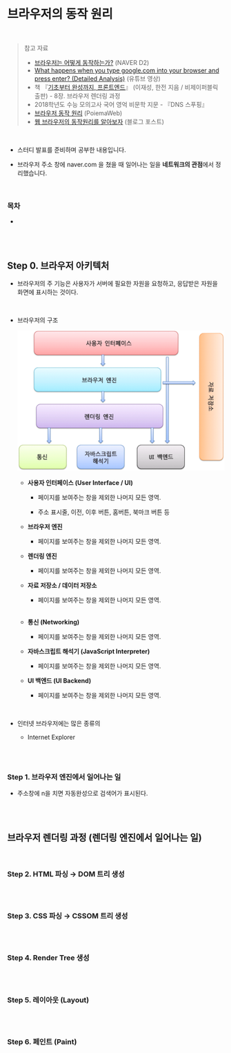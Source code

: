# 브라우저의 동작 원리

<br/>

> 참고 자료
>
> - <a href="https://github.com/SangYoonLee1231/TIL/blob/main/HTML%20%26%20CSS/html_basic_concept.md">브라우저는 어떻게 동작하는가?</a> (NAVER D2)
> - <a href="https://youtu.be/dh406O2v_1c">What happens when you type google.com into your browser and press enter? (Detailed Analysis)</a> (유튜브 영상)
> - 책 『<a href="http://www.kyobobook.co.kr/product/detailViewKor.laf?mallGb=KOR&ejkGb=KOR&barcode=9791165921057">기초부터 완성까지, 프론트엔드</a>』 (이재성, 한전 지음 / 비제이퍼블릭 출판) - 8장. 브라우저 렌더링 과정
> - 2018학년도 수능 모의고사 국어 영억 비문학 지문 - 『DNS 스푸핑』
> - <a href="https://poiemaweb.com/js-browser">브라우저 동작 원리</a> (PoiemaWeb)
> - <a href="https://velog.io/@thyoondev/웹-브라우저의-동작원리를-알아보자">웹 브라우저의 동작원리를 알아보자</a> (블로그 포스트)

<br/>

- 스터디 발표를 준비하며 공부한 내용입니다.

- 브라우저 주소 창에 naver.com 을 쳤을 때 일어나는 일을 <strong>네트워크의 관점</strong>에서 정리했습니다.

<br/>

### 목차

- <a href=""></a>

<br/><br/>

## Step 0. 브라우저 아키텍처

- 브라우저의 주 기능은 사용자가 서버에 필요한 자원을 요청하고, 응답받은 자원을 화면에 표시하는 것이다.

<br/>

- 브라우저의 구조

  <img src="img\browser_architecture.png">

  - <strong>사용자 인터페이스 (User Interface / UI)</strong>

    - 페이지를 보여주는 창을 제외한 나머지 모든 영역.

    - 주소 표시줄, 이전, 이후 버튼, 홈버튼, 북마크 버튼 등

  - <strong>브라우저 엔진</strong>

    - 페이지를 보여주는 창을 제외한 나머지 모든 영역.

  - <strong>렌더링 엔진</strong>

    - 페이지를 보여주는 창을 제외한 나머지 모든 영역.

  - <strong>자료 저장소 / 데이터 저장소</strong>

    - 페이지를 보여주는 창을 제외한 나머지 모든 영역.

  <br/>

  - <strong>통신 (Networking)</strong>

    - 페이지를 보여주는 창을 제외한 나머지 모든 영역.

  - <strong>자바스크립트 해석기 (JavaScript Interpreter)</strong>

    - 페이지를 보여주는 창을 제외한 나머지 모든 영역.

  - <strong>UI 백엔드 (UI Backend)</strong>

    - 페이지를 보여주는 창을 제외한 나머지 모든 영역.

<br/>

- 인터넷 브라우저에는 많은 종류의

  - Internet Explorer

<br/><br/>

### Step 1. 브라우저 엔진에서 일어나는 일

- 주소창에 n을 치면 자동완성으로 검색어가 표시된다.

<br/><br/>

## 브라우저 렌더링 과정 (렌더링 엔진에서 일어나는 일)

<br/>

### Step 2. HTML 파싱 → DOM 트리 생성

<br/><br/>

### Step 3. CSS 파싱 → CSSOM 트리 생성

<br/><br/>

### Step 4. Render Tree 생성

<br/><br/>

### Step 5. 레이아웃 (Layout)

<br/><br/>

### Step 6. 페인트 (Paint)

<br/><br/>

